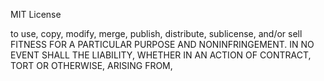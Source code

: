 MIT License


to use, copy, modify, merge, publish, distribute, sublicense, and/or sell
FITNESS FOR A PARTICULAR PURPOSE AND NONINFRINGEMENT. IN NO EVENT SHALL THE
LIABILITY, WHETHER IN AN ACTION OF CONTRACT, TORT OR OTHERWISE, ARISING FROM,